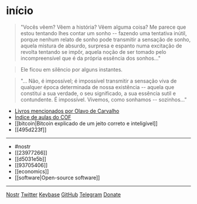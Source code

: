 # início

> "Vocês vêem? Vêem a história? Vêem alguma coisa? Me parece que estou tentando lhes contar um sonho -- fazendo uma tentativa inútil, porque nenhum relato de sonho pode transmitir a sensação de sonho, aquela mistura de absurdo, surpresa e espanto numa excitação de revolta tentando se impôr, aquela noção de ser tomado pelo incompreensível que é da própria essência dos sonhos..."

> Ele ficou em silêncio por alguns instantes.

> "... Não, é impossível; é impossível transmitir a sensação viva de qualquer época determinada de nossa existência -- aquela que constitui a sua verdade, o seu significado, a sua essência sutil e contundente. É impossível. Vivemos, como sonhamos -- sozinhos..."

* [Livros mencionados por Olavo de Carvalho](https://fiatjaf.com/livros-olavo.html)
* [Índice de aulas do COF](https://fiatjaf.com/cof.html)
* [[bitcoin|Bitcoin explicado de um jeito correto e inteligível]]
* [[495d223f]]

---

* #nostr
* [[23977266]]
* [[d5031e5b]]
* [[93705406]]
* [[economics]]
* [[software|Open-source software]]

---

[Nostr](nostr:nprofile1qqsrhuxx8l9ex335q7he0f09aej04zpazpl0ne2cgukyawd24mayt8gpyfmhxue69uhkummnw3ez6an9wf5kv6t9vsh8wetvd3hhyer9wghxuet5fmsq8j) [Twitter](https://twitter.com/fiatjaf) [Keybase](https://keybase.io/fiatjaf) [GitHub](https://github.com/fiatjaf) [Telegram](https://t.me/fiatjaf) [Donate](lnurlp://zbd.gg/.well-known/lnurlp/fiatjaf)
